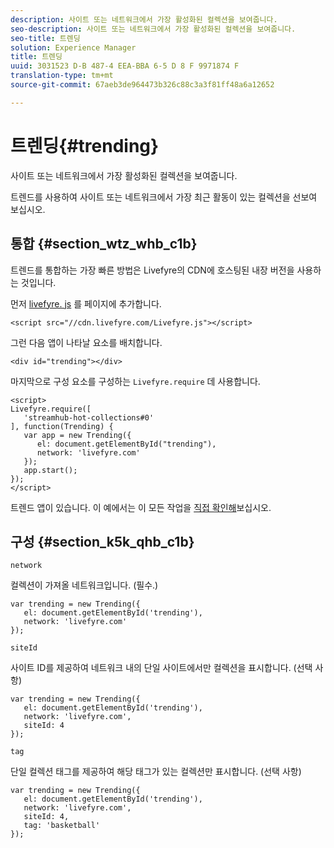 ```yaml
---
description: 사이트 또는 네트워크에서 가장 활성화된 컬렉션을 보여줍니다.
seo-description: 사이트 또는 네트워크에서 가장 활성화된 컬렉션을 보여줍니다.
seo-title: 트렌딩
solution: Experience Manager
title: 트렌딩
uuid: 3031523 D-B 487-4 EEA-BBA 6-5 D 8 F 9971874 F
translation-type: tm+mt
source-git-commit: 67aeb3de964473b326c88c3a3f81ff48a6a12652

---
```



# 트렌딩{#trending}

사이트 또는 네트워크에서 가장 활성화된 컬렉션을 보여줍니다.

트렌드를 사용하여 사이트 또는 네트워크에서 가장 최근 활동이 있는 컬렉션을 선보여 보십시오.

## 통합 {#section_wtz_whb_c1b}

트렌드를 통합하는 가장 빠른 방법은 Livefyre의 CDN에 호스팅된 내장 버전을 사용하는 것입니다.

먼저 [livefyre. js](https://github.com/Livefyre/Livefyre.js) 를 페이지에 추가합니다.

```
<script src="//cdn.livefyre.com/Livefyre.js"></script> 
```

그런 다음 앱이 나타날 요소를 배치합니다.

```
<div id="trending"></div>
```

마지막으로 구성 요소를 구성하는 `Livefyre.require` 데 사용합니다.

```
<script> 
Livefyre.require([ 
   'streamhub-hot-collections#0' 
], function(Trending) {     
   var app = new Trending({ 
      el: document.getElementById("trending"), 
      network: 'livefyre.com' 
   }); 
   app.start(); 
}); 
</script>
```

트렌드 앱이 있습니다. 이 예에서는 이 모든 작업을 [직접 확인해](https://codepen.io/gobengo/pen/GijEy)보십시오.

## 구성 {#section_k5k_qhb_c1b}

`network`

컬렉션이 가져올 네트워크입니다. (필수.)

```
var trending = new Trending({ 
   el: document.getElementById('trending'), 
   network: 'livefyre.com' 
});
```

`siteId`

사이트 ID를 제공하여 네트워크 내의 단일 사이트에서만 컬렉션을 표시합니다. (선택 사항)

```
var trending = new Trending({ 
   el: document.getElementById('trending'), 
   network: 'livefyre.com', 
   siteId: 4 
});
```

`tag`

단일 컬렉션 태그를 제공하여 해당 태그가 있는 컬렉션만 표시합니다. (선택 사항)

```
var trending = new Trending({ 
   el: document.getElementById('trending'), 
   network: 'livefyre.com', 
   siteId: 4, 
   tag: 'basketball' 
});
```

